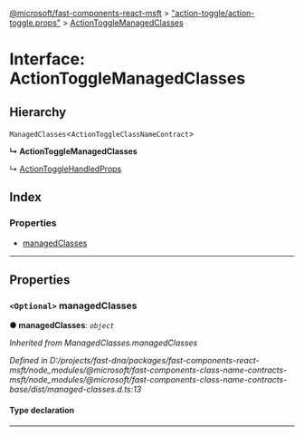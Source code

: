 [@microsoft/fast-components-react-msft](../README.md) > ["action-toggle/action-toggle.props"](../modules/_action_toggle_action_toggle_props_.md) > [ActionToggleManagedClasses](../interfaces/_action_toggle_action_toggle_props_.actiontogglemanagedclasses.md)

# Interface: ActionToggleManagedClasses

## Hierarchy

 `ManagedClasses`<`ActionToggleClassNameContract`>

**↳ ActionToggleManagedClasses**

↳  [ActionToggleHandledProps](_action_toggle_action_toggle_props_.actiontogglehandledprops.md)

## Index

### Properties

* [managedClasses](_action_toggle_action_toggle_props_.actiontogglemanagedclasses.md#managedclasses)

---

## Properties

<a id="managedclasses"></a>

### `<Optional>` managedClasses

**● managedClasses**: *`object`*

*Inherited from ManagedClasses.managedClasses*

*Defined in D:/projects/fast-dna/packages/fast-components-react-msft/node_modules/@microsoft/fast-components-class-name-contracts-msft/node_modules/@microsoft/fast-components-class-name-contracts-base/dist/managed-classes.d.ts:13*

#### Type declaration

___

